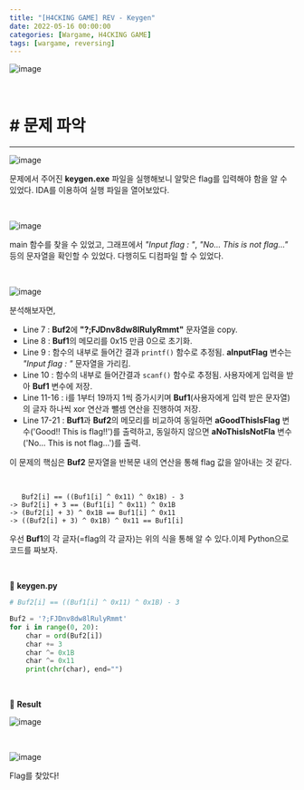 ```yaml
---
title: "[H4CKING GAME] REV - Keygen"
date: 2022-05-16 00:00:00
categories: [Wargame, H4CKING GAME]
tags: [wargame, reversing]
---
```


![image](https://user-images.githubusercontent.com/37824335/223182873-28afba2f-616c-4ed5-9420-dec83c530f32.png)

<br>

# # 문제 파악

---

![image](https://user-images.githubusercontent.com/37824335/223182979-08b941ae-0add-44fa-b063-253b9c752757.png)

문제에서 주어진 **keygen.exe** 파일을 실행해보니 알맞은 flag를 입력해야 함을 알 수 있었다. IDA를 이용하여 실행 파일을 열어보았다.

<br>

![image](https://user-images.githubusercontent.com/37824335/223183069-93743549-1f27-4f39-82c6-c15f21af24ee.png)

main 함수를 찾을 수 있었고, 그래프에서 *"Input flag : "*, *"No... This is not flag..."* 등의 문자열을 확인할 수 있었다. 다행히도 디컴파일 할 수 있었다.

<br>

![image](https://user-images.githubusercontent.com/37824335/223183140-4014c51e-a226-432c-9b9e-0486f9941b3d.png)

분석해보자면,

- Line 7 : **Buf2**에 **"?;FJDnv8dw8lRulyRmmt"** 문자열을 copy.
- Line 8 : **Buf1**의 메모리를 0x15 만큼 0으로 초기화.
- Line 9 : 함수의 내부로 들어간 결과 `printf()` 함수로 추정됨. **aInputFlag** 변수는 *"Input flag : "* 문자열을 가리킴.
- Line 10 : 함수의 내부로 들어간결과 `scanf()` 함수로 추정됨. 사용자에게 입력을 받아 **Buf1** 변수에 저장.
- Line 11-16 : i를 1부터 19까지 1씩 증가시키며 **Buf1**(사용자에게 입력 받은 문자열)의 글자 하나씩 xor 연산과 뺄셈 연산을 진행하여 저장.
- Line 17-21 : **Buf1**과 **Buf2**의 메모리를 비교하여 동일하면 **aGoodThisIsFlag** 변수('Good!! This is flag!!')를 출력하고, 동일하지 않으면 **aNoThisIsNotFla** 변수('No... This is not flag...')를 출력.

이 문제의 핵심은 **Buf2** 문자열을 반복문 내의 연산을 통해 flag 값을 알아내는 것 같다.

<br>

```
   Buf2[i] == ((Buf1[i] ^ 0x11) ^ 0x1B) - 3
-> Buf2[i] + 3 == (Buf1[i] ^ 0x11) ^ 0x1B
-> (Buf2[i] + 3) ^ 0x1B == Buf1[i] ^ 0x11
-> ((Buf2[i] + 3) ^ 0x1B) ^ 0x11 == Buf1[i]
```

우선 **Buf1**의 각 글자(=flag의 각 글자)는 위의 식을 통해 알 수 있다.이제 Python으로 코드를 짜보자.

<br />

🔽 **keygen.py**
```python
# Buf2[i] == ((Buf1[i] ^ 0x11) ^ 0x1B) - 3

Buf2 = '?;FJDnv8dw8lRulyRmmt'
for i in range(0, 20):
    char = ord(Buf2[i])
    char += 3
    char ^= 0x1B
    char ^= 0x11
    print(chr(char), end="")

```

<br>

🔽 **Result**

![image](https://user-images.githubusercontent.com/37824335/223183596-599f7db6-3153-461f-a85f-6981a1b40a40.png)

<br />

![image](https://user-images.githubusercontent.com/37824335/223183621-d7253bc5-1288-409b-9ba5-37baf28354cc.png)

Flag를 찾았다!
